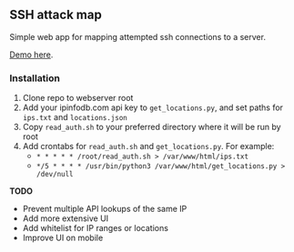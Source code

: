 ## SSH attack map

Simple web app for mapping attempted ssh connections to a server.

[Demo here](http://sshmap.algroy.me).

### Installation

1. Clone repo to webserver root
1. Add your ipinfodb.com api key to `get_locations.py`, and set paths for `ips.txt` and `locations.json`
1. Copy `read_auth.sh` to your preferred directory where it will be run by root
1. Add crontabs for `read_auth.sh` and `get_locations.py`. For example:
    - `* * * * * /root/read_auth.sh > /var/www/html/ips.txt`
    - `*/5 * * * * /usr/bin/python3 /var/www/html/get_locations.py > /dev/null`

**TODO**

- Prevent multiple API lookups of the same IP
- Add more extensive UI
- Add whitelist for IP ranges or locations
- Improve UI on mobile

